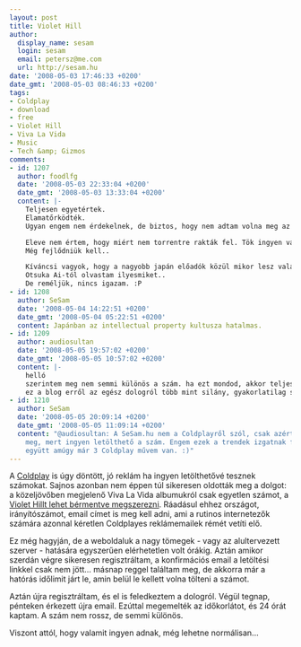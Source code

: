 ```yaml
---
layout: post
title: Violet Hill
author:
  display_name: sesam
  login: sesam
  email: petersz@me.com
  url: http://sesam.hu
date: '2008-05-03 17:46:33 +0200'
date_gmt: '2008-05-03 08:46:33 +0200'
tags:
- Coldplay
- download
- free
- Violet Hill
- Viva La Vida
- Music
- Tech &amp; Gizmos
comments:
- id: 1207
  author: foodlfg
  date: '2008-05-03 22:33:04 +0200'
  date_gmt: '2008-05-03 13:33:04 +0200'
  content: |-
    Teljesen egyetértek.
    Elamatőrködték.
    Ugyan engem nem érdekelnek, de biztos, hogy nem adtam volna meg az e-mail címemet. Van span e-mail címem is, nem azért, de minek. A piratebay-en is fent van a szám..

    Eleve nem értem, hogy miért nem torrentre rakták fel. Tök ingyen van, és még nagyobb hepajt lehetett volna köré építeni :D Mondjuk a  piratebay-el közösen (akiknek nem ez lett volna az első) kisebb botrányt is kavarhattak volna.
    Még fejlődniük kell..

    Kíváncsi vagyok, hogy a nagyobb japán előadók közül mikor lesz valaki, akik ilyet csinál. Bár én ilyen kérdésekben eléggé begyöpösödöttnek látom arrafelé a zenei világot.
    Otsuka Ai-tól olvastam ilyesmiket..
    De reméljük, nincs igazam. :P
- id: 1208
  author: SeSam
  date: '2008-05-04 14:22:51 +0200'
  date_gmt: '2008-05-04 05:22:51 +0200'
  content: Japánban az intellectual property kultusza hatalmas.
- id: 1209
  author: audiosultan
  date: '2008-05-05 19:57:02 +0200'
  date_gmt: '2008-05-05 10:57:02 +0200'
  content: |-
    helló
    szerintem meg nem semmi különös a szám. ha ezt mondod, akkor teljesen nyilvánvalóan nem hallgattál még életedben coldplayt. mert ha ismernéd az eddigi három albumukat, akkor tudnád, hogy egyáltaán nem semmi különös, és ez nem ilyen szubjektív vélemény, hanem egyszerűen ilyen zenét még nem írtak eddig, teljesen más, mint a megszokott coldplay. nekem elsőre sikerült letöltenem, úgylátszik nem volt szerencséd.
    ez a blog erről az egész dologról több mint silány, gyakorlatilag semmit sem írtál a számról, senkinek nem sikerült felkeltened az érdeklődését, szóval egyáltalán nem értek egyet szinte semmivel se, amit írtál:) helló
- id: 1210
  author: SeSam
  date: '2008-05-05 20:09:14 +0200'
  date_gmt: '2008-05-05 11:09:14 +0200'
  content: "@audiosultan: A SeSam.hu nem a Coldplayről szól, csak azért említettem
    meg, mert ingyen letölthető a szám. Engem ezek a trendek izgatnak főleg. Ezzel
    együtt amúgy már 3 Coldplay művem van. :)"
---
```


A [Coldplay](http://coldplay.com) is úgy döntött, jó reklám ha ingyen letölthetővé tesznek számokat. Sajnos azonban nem éppen túl sikeresen oldották meg a dolgot: a közeljövőben megjelenő Viva La Vida albumukról csak egyetlen számot, a [Violet Hillt lehet bérmentve megszerezni](http://coldplay.com/song.html). Ráadásul ehhez országot, irányítószámot, email címet is meg kell adni, ami a rutinos internetezők számára azonnal kéretlen Coldplayes reklámemailek rémét vetíti elő.

Ez még hagyján, de a weboldaluk a nagy tömegek - vagy az alultervezett szerver - hatására egyszerűen elérhetetlen volt órákig. Aztán amikor szerdán végre sikeresen regisztráltam, a konfirmációs email a letöltési linkkel csak nem jött... másnap reggel találtam meg, de akkorra már a hatórás időlimit járt le, amin belül le kellett volna tölteni a számot.

Aztán újra regisztráltam, és el is feledkeztem a dologról. Végül tegnap, pénteken érkezett újra email. Ezúttal megemelték az időkorlátot, és 24 órát kaptam. A szám nem rossz, de semmi különös.

Viszont attól, hogy valamit ingyen adnak, még lehetne normálisan...
